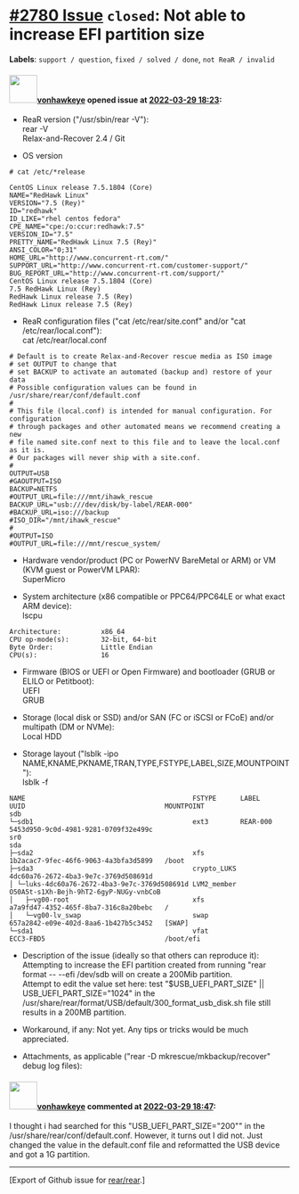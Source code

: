 [\#2780 Issue](https://github.com/rear/rear/issues/2780) `closed`: Not able to increase EFI partition size
==========================================================================================================

**Labels**: `support / question`, `fixed / solved / done`,
`not ReaR / invalid`

#### <img src="https://avatars.githubusercontent.com/u/102619548?v=4" width="50">[vonhawkeye](https://github.com/vonhawkeye) opened issue at [2022-03-29 18:23](https://github.com/rear/rear/issues/2780):

-   ReaR version ("/usr/sbin/rear -V"):  
    rear -V  
    Relax-and-Recover 2.4 / Git

-   OS version

<!-- -->

    # cat /etc/*release

    CentOS Linux release 7.5.1804 (Core)
    NAME="RedHawk Linux"
    VERSION="7.5 (Rey)"
    ID="redhawk"
    ID_LIKE="rhel centos fedora"
    CPE_NAME="cpe:/o:ccur:redhawk:7.5"
    VERSION_ID="7.5"
    PRETTY_NAME="RedHawk Linux 7.5 (Rey)"
    ANSI_COLOR="0;31"
    HOME_URL="http://www.concurrent-rt.com/"
    SUPPORT_URL="http://www.concurrent-rt.com/customer-support/"
    BUG_REPORT_URL="http://www.concurrent-rt.com/support/"
    CentOS Linux release 7.5.1804 (Core)
    7.5 RedHawk Linux (Rey)
    RedHawk Linux release 7.5 (Rey)
    RedHawk Linux release 7.5 (Rey)

-   ReaR configuration files ("cat /etc/rear/site.conf" and/or "cat
    /etc/rear/local.conf"):  
    cat /etc/rear/local.conf

<!-- -->

    # Default is to create Relax-and-Recover rescue media as ISO image
    # set OUTPUT to change that
    # set BACKUP to activate an automated (backup and) restore of your data
    # Possible configuration values can be found in /usr/share/rear/conf/default.conf
    #
    # This file (local.conf) is intended for manual configuration. For configuration
    # through packages and other automated means we recommend creating a new
    # file named site.conf next to this file and to leave the local.conf as it is.
    # Our packages will never ship with a site.conf.
    #
    OUTPUT=USB
    #GAOUTPUT=ISO
    BACKUP=NETFS
    #OUTPUT_URL=file:///mnt/ihawk_rescue
    BACKUP_URL="usb:///dev/disk/by-label/REAR-000"
    #BACKUP_URL=iso:///backup
    #ISO_DIR="/mnt/ihawk_rescue"
    #
    #OUTPUT=ISO
    #OUTPUT_URL=file:///mnt/rescue_system/

-   Hardware vendor/product (PC or PowerNV BareMetal or ARM) or VM (KVM
    guest or PowerVM LPAR):  
    SuperMicro

-   System architecture (x86 compatible or PPC64/PPC64LE or what exact
    ARM device):  
    lscpu

<!-- -->

    Architecture:          x86_64
    CPU op-mode(s):        32-bit, 64-bit
    Byte Order:            Little Endian
    CPU(s):                16

-   Firmware (BIOS or UEFI or Open Firmware) and bootloader (GRUB or
    ELILO or Petitboot):  
    UEFI  
    GRUB

-   Storage (local disk or SSD) and/or SAN (FC or iSCSI or FCoE) and/or
    multipath (DM or NVMe):  
    Local HDD

-   Storage layout ("lsblk -ipo
    NAME,KNAME,PKNAME,TRAN,TYPE,FSTYPE,LABEL,SIZE,MOUNTPOINT"):  
    lsblk -f

<!-- -->

    NAME                                          FSTYPE      LABEL    UUID                                   MOUNTPOINT
    sdb
    └─sdb1                                        ext3        REAR-000 5453d950-9c0d-4981-9281-0709f32e499c
    sr0
    sda
    ├─sda2                                        xfs                  1b2acac7-9fec-46f6-9063-4a3bfa3d5899   /boot
    ├─sda3                                        crypto_LUKS          4dc60a76-2672-4ba3-9e7c-3769d508691d
    │ └─luks-4dc60a76-2672-4ba3-9e7c-3769d508691d LVM2_member          O50A5t-s1Xh-Bejh-9hT2-6gyP-NUGy-vnbCoB
    │   ├─vg00-root                               xfs                  a7a9fd47-4352-465f-8ba7-316c8a20bebc   /
    │   └─vg00-lv_swap                            swap                 657a2842-e09e-402d-8aa6-1b427b5c3452   [SWAP]
    └─sda1                                        vfat                 ECC3-FBD5                              /boot/efi

-   Description of the issue (ideally so that others can reproduce
    it):  
    Attempting to increase the EFI partition created from running "rear
    format -- --efi /dev/sdb will on create a 200Mib partition.  
    Attempt to edit the value set here: test "$USB\_UEFI\_PART\_SIZE" ||
    USB\_UEFI\_PART\_SIZE="1024" in the
    /usr/share/rear/format/USB/default/300\_format\_usb\_disk.sh file
    still results in a 200MB partition.

-   Workaround, if any: Not yet. Any tips or tricks would be much
    appreciated.

-   Attachments, as applicable ("rear -D mkrescue/mkbackup/recover"
    debug log files):

#### <img src="https://avatars.githubusercontent.com/u/102619548?v=4" width="50">[vonhawkeye](https://github.com/vonhawkeye) commented at [2022-03-29 18:47](https://github.com/rear/rear/issues/2780#issuecomment-1082250179):

I thought i had searched for this "USB\_UEFI\_PART\_SIZE="200"" in the
/usr/share/rear/conf/default.conf. However, it turns out I did not. Just
changed the value in the default.conf file and reformatted the USB
device and got a 1G partition.

------------------------------------------------------------------------

\[Export of Github issue for
[rear/rear](https://github.com/rear/rear).\]

